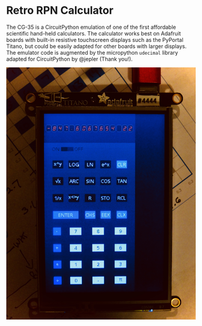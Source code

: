 # Retro RPN Calculator
The CG-35 is a CircuitPython emulation of one of the first affordable scientific hand-held calculators. The calculator works best on Adafruit boards with built-in resistive touchscreen displays such as the PyPortal Titano, but could be easily adapted for other boards with larger displays. The emulator code is augmented by the micropython `udecimal` library adapted for CircuitPython by @jepler (Thank you!).

![Early Version of the Retro RPN Calculator](https://github.com/CedarGroveStudios/CG-35_Calculator/blob/main/photos_graphics/HP_calc_test_2021-12-15.jpeg)
